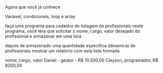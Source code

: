 Agora que você já conhece

Variavel, condicionais, loop e array

faça uma programa para cadastro de listagem de profissionais
neste programa, você tera que solicitar o nome, cargo, valor desejado do profissional e armazenar em uma lista

depois de armazenado uma quantidade especifica (dinamica) de profissionais
mostrar um relatório com esta lista formada

nome,       cargo,             valor
Daniel -    gestor -       R$ 10.500,00
Cleyson,    programador,   R$ 8200,00